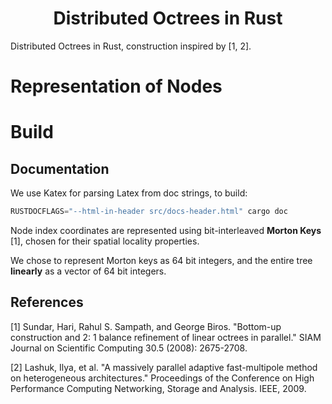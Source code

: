 <h1 align='center'> Distributed Octrees in Rust </h1>

Distributed Octrees in Rust, construction inspired by [1, 2].

# Representation of Nodes

# Build

## Documentation

We use Katex for parsing Latex from doc strings, to build:

```rust
RUSTDOCFLAGS="--html-in-header src/docs-header.html" cargo doc
```



Node index coordinates are represented using bit-interleaved __Morton Keys__ [1], chosen for their spatial locality properties.

We chose to represent Morton keys as 64 bit integers, and the entire tree __linearly__ as a vector of 64 bit integers.

## References
[1] Sundar, Hari, Rahul S. Sampath, and George Biros. "Bottom-up construction and 2: 1 balance refinement of linear octrees in parallel." SIAM Journal on Scientific Computing 30.5 (2008): 2675-2708.

[2] Lashuk, Ilya, et al. "A massively parallel adaptive fast-multipole method on heterogeneous architectures." Proceedings of the Conference on High Performance Computing Networking, Storage and Analysis. IEEE, 2009.